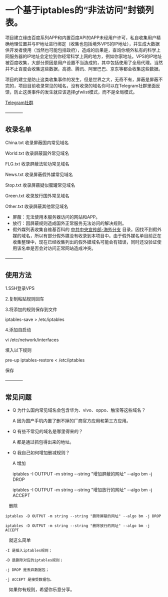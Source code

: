 # 一个基于iptables的“非法访问”封锁列表。

项目建立缘由百度系列APP和内置百度API的APP未经用户许可，私自收集用户精确地理位置并与IP地址进行绑定（收集也包括境外VPS的IP地址），并生成大数据供开发者使用（当然也可能包括政府），造成的后果是，查询你境外私有的科学上网服务器的IP地址会定位到你经常科学上网的地方，例如你家地址。VPS的IP地址被百度收集，大部分原因是用户设置不当造成的，其中包括使用了全局代理。当然并不止百度会收集这些数据，高德、腾讯、阿里巴巴、京东等都会收集这些数据。

项目的建立是防止这类收集事件的发生，但是世界之大，无奇不有，屏蔽是屏蔽不完的，项目目前收录常见的域名，没有收录的域名你可以在Telegram社群里面反馈，防止这类事件的发生就应该选择gfwlist模式，而不是全局模式。

[Telegram社群](https://t.me/joinchat/AAAAAEBsDZr6b3FJYEQ04A)

————

## 收录名单

China.txt 收录屏蔽国内常见域名

World.txt 收录屏蔽国外常见域名

FLG.txt 收录屏蔽法轮功常见域名

News.txt 收录屏蔽假外媒常见域名

Stop.txt 收录屏蔽疑似蜜罐常见域名

Green.txt 收录放行国外常见域名

Other.txt 收录屏蔽其他常见域名

- 屏蔽：无法使用本服务器访问的网站和APP。
- 放行：因屏蔽规则造成国外正常服务无法访问的解决规则。
- 假外媒列表收集自维基百科的 [中共中央宣传部-海外分支](https://zh.wikipedia.org/wiki/%E4%B8%AD%E5%85%B1%E4%B8%AD%E5%A4%AE%E5%AE%A3%E4%BC%A0%E9%83%A8#.E6.B5.B7.E5.A4.96.E5.88.86.E6.94.AF) 目录。因找不到假外媒的域名，所以有部分假外媒没有收录到本项目中。由于假外媒名单目前正在收集整理中，现在已经收集列出的假外媒域名可能会有错误，同时还没验证使用该名单是否会对访问正常网站造成冲突。

————

## 使用方法

1.SSH登录VPS

2.复制粘贴规则回车

3.将添加的规则保存到文件

iptables-save > /etc/iptables

4.添加自启动

vi /etc/network/interfaces

填入以下规则

pre-up iptables-restore < /etc/iptables

保存

————

## 常见问题

- Q 为什么国内常见域名会包含华为、vivo、oppo、触宝等这些域名？

  A 因为国产手机内置了删不掉的厂商官方应用和第三方应用。
  
- Q 有些不常见的域名是哪里得来的？

  A 都是通过抓包得出来的地址。
  
- Q 我自己如何增加删减规则？

  A 增加
    
    iptables -I OUTPUT -m string --string "增加屏蔽的网址" --algo bm -j DROP
    
    iptables -I OUTPUT -m string --string "增加放行的网址" --algo bm -j ACCEPT
    
    删除
    
    iptables -D OUTPUT -m string --string "删除屏蔽的网址" --algo bm -j DROP
    
    iptables -D OUTPUT -m string --string "删除放行的网址" --algo bm -j ACCEPT
    
    就这么简单
    
    -I 是插入iptables规则；
    
    -D 是删除对应的iptables规则；
    
    -j DROP 是丢弃数据包；
    
    -j ACCEPT 是接受数据包。
    
    如果你有规则，希望你乐意分享。

